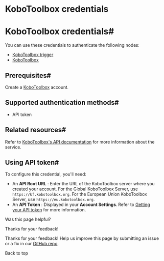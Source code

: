 # KoboToolbox credentials

[ ](https://github.com/n8n-io/n8n-docs/edit/main/docs/integrations/builtin/credentials/kobotoolbox.md "Edit this page")

# KoboToolbox credentials#

You can use these credentials to authenticate the following nodes:

  * [KoboToolbox trigger](../../trigger-nodes/n8n-nodes-base.kobotoolboxtrigger/)
  * [KoboToolbox](../../app-nodes/n8n-nodes-base.kobotoolbox/)



## Prerequisites#

Create a [KoboToolbox](https://www.kobotoolbox.org/) account.

## Supported authentication methods#

  * API token



## Related resources#

Refer to [KoboToolbox's API documentation](https://support.kobotoolbox.org/api.html) for more information about the service.

## Using API token#

To configure this credential, you'll need:

  * An **API Root URL** : Enter the URL of the KoboToolbox server where you created your account. For the Global KoboToolbox Server, use `https://kf.kobotoolbox.org`. For the European Union KoboToolbox Server, use `https://eu.kobotoolbox.org`.
  * An **API Token** : Displayed in your **Account Settings**. Refer to [Getting your API token](https://support.kobotoolbox.org/api.html#getting-your-api-token) for more information.

Was this page helpful? 

Thanks for your feedback! 

Thanks for your feedback! Help us improve this page by submitting an issue or a fix in our [GitHub repo](https://github.com/n8n-io/n8n-docs). 

Back to top 
